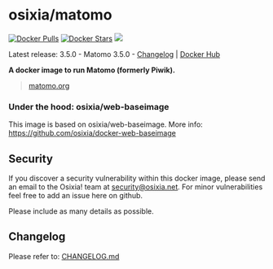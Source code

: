 # osixia/matomo

[![Docker Pulls](https://img.shields.io/docker/pulls/osixia/matomo.svg)][hub]
[![Docker Stars](https://img.shields.io/docker/stars/osixia/matomo.svg)][hub]
[![](https://images.microbadger.com/badges/image/osixia/matomo.svg)](http://microbadger.com/images/osixia/matomo "Get your own image badge on microbadger.com")

[hub]: https://hub.docker.com/r/osixia/matomo/

Latest release: 3.5.0 - Matomo 3.5.0 - [Changelog](CHANGELOG.md) | [Docker Hub](https://hub.docker.com/r/osixia/matomo/) 

**A docker image to run Matomo (formerly Piwik).**
> [matomo.org](https://matomo.org)

### Under the hood: osixia/web-baseimage

This image is based on osixia/web-baseimage.
More info: https://github.com/osixia/docker-web-baseimage

## Security
If you discover a security vulnerability within this docker image, please send an email to the Osixia! team at security@osixia.net. For minor vulnerabilities feel free to add an issue here on github.

Please include as many details as possible.

## Changelog

Please refer to: [CHANGELOG.md](CHANGELOG.md)
